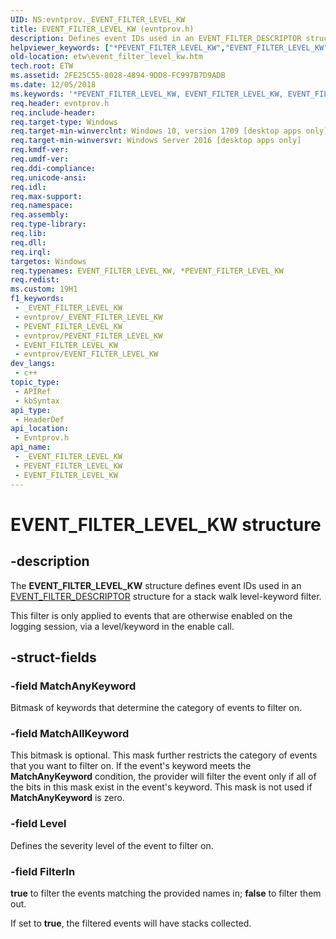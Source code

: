 ```yaml
---
UID: NS:evntprov._EVENT_FILTER_LEVEL_KW
title: EVENT_FILTER_LEVEL_KW (evntprov.h)
description: Defines event IDs used in an EVENT_FILTER_DESCRIPTOR structure for a stack walk level-keyword filter.
helpviewer_keywords: ["*PEVENT_FILTER_LEVEL_KW","EVENT_FILTER_LEVEL_KW","EVENT_FILTER_LEVEL_KW structure [ETW]","PEVENT_FILTER_LEVEL_KW","PEVENT_FILTER_LEVEL_KW structure pointer [ETW]","etw.event_filter_level_kw","evntprov/EVENT_FILTER_LEVEL_KW","evntprov/PEVENT_FILTER_LEVEL_KW"]
old-location: etw\event_filter_level_kw.htm
tech.root: ETW
ms.assetid: 2FE25C55-8028-4894-9DD8-FC997B7D9ADB
ms.date: 12/05/2018
ms.keywords: '*PEVENT_FILTER_LEVEL_KW, EVENT_FILTER_LEVEL_KW, EVENT_FILTER_LEVEL_KW structure [ETW], PEVENT_FILTER_LEVEL_KW, PEVENT_FILTER_LEVEL_KW structure pointer [ETW], etw.event_filter_level_kw, evntprov/EVENT_FILTER_LEVEL_KW, evntprov/PEVENT_FILTER_LEVEL_KW'
req.header: evntprov.h
req.include-header: 
req.target-type: Windows
req.target-min-winverclnt: Windows 10, version 1709 [desktop apps only]
req.target-min-winversvr: Windows Server 2016 [desktop apps only]
req.kmdf-ver: 
req.umdf-ver: 
req.ddi-compliance: 
req.unicode-ansi: 
req.idl: 
req.max-support: 
req.namespace: 
req.assembly: 
req.type-library: 
req.lib: 
req.dll: 
req.irql: 
targetos: Windows
req.typenames: EVENT_FILTER_LEVEL_KW, *PEVENT_FILTER_LEVEL_KW
req.redist: 
ms.custom: 19H1
f1_keywords:
 - _EVENT_FILTER_LEVEL_KW
 - evntprov/_EVENT_FILTER_LEVEL_KW
 - PEVENT_FILTER_LEVEL_KW
 - evntprov/PEVENT_FILTER_LEVEL_KW
 - EVENT_FILTER_LEVEL_KW
 - evntprov/EVENT_FILTER_LEVEL_KW
dev_langs:
 - c++
topic_type:
 - APIRef
 - kbSyntax
api_type:
 - HeaderDef
api_location:
 - Evntprov.h
api_name:
 - _EVENT_FILTER_LEVEL_KW
 - PEVENT_FILTER_LEVEL_KW
 - EVENT_FILTER_LEVEL_KW
---
```


# EVENT_FILTER_LEVEL_KW structure


## -description

The <b>EVENT_FILTER_LEVEL_KW</b> structure defines event IDs used in an <a href="/windows/desktop/api/evntprov/ns-evntprov-event_filter_descriptor">EVENT_FILTER_DESCRIPTOR</a> structure for a stack walk level-keyword filter.

This filter is only applied to events that are otherwise enabled
on the logging session, via a level/keyword in the enable call.

## -struct-fields

### -field MatchAnyKeyword

Bitmask of keywords that determine the category of events to filter on.

### -field MatchAllKeyword

This bitmask is optional. This mask further restricts the category of events that you want to filter on. If the event's keyword meets the <b>MatchAnyKeyword</b> condition, the provider will filter the event only if all of the bits in this mask exist in the event's keyword. This mask is not used if <b>MatchAnyKeyword</b> is zero.

### -field Level

Defines the severity level of the event to filter on.

### -field FilterIn

<b>true</b> to filter the events matching the provided names in; <b>false</b> to filter them out.

If set to <b>true</b>, the filtered events will have stacks collected.

